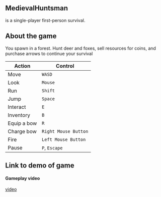 ## MedievalHuntsman
is a single-player first-person survival.


## About the game
You spawn in a forest. Hunt deer and foxes, sell resources for coins, and purchase arrows to continue your survival

| Action | Control |
|--------|---------|
| Move | `WASD` |
| Look | `Mouse` |
| Run | `Shift` |
| Jump | `Space` |
| Interact | `E` |
| Inventory | `B` |
| Equip a bow | `R` |
| Charge bow | `Right Mouse Button` |
| Fire | `Left Mouse Button` |
| Pause | `P`, `Escape` |


## Link to demo of game

#### Gameplay video
[video](https://youtu.be/eRdiR1ck0r4)